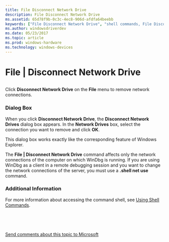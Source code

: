 ```yaml
---
title: File Disconnect Network Drive
description: File Disconnect Network Drive
ms.assetid: 65d78f9b-0c3c-4ec8-906d-afdfa64beebb
keywords: ["File Disconnect Network Drive", "shell commands, File Disconnect Network Drive"]
ms.author: windowsdriverdev
ms.date: 05/23/2017
ms.topic: article
ms.prod: windows-hardware
ms.technology: windows-devices
---
```


# File | Disconnect Network Drive


## <span id="ddk_file_disconnect_network_drive_dbg"></span><span id="DDK_FILE_DISCONNECT_NETWORK_DRIVE_DBG"></span>


Click **Disconnect Network Drive** on the **File** menu to remove network connections.

### <span id="dialog_box"></span><span id="DIALOG_BOX"></span>Dialog Box

When you click **Disconnect Network Drive**, the **Disconnect Network Drives** dialog box appears. In the **Network Drives** box, select the connection you want to remove and click **OK**.

This dialog box works exactly like the corresponding feature of Windows Explorer.

The **File | Disconnect Network Drive** command affects only the network connections of the computer on which WinDbg is running. If you are using WinDbg as a client in a remote debugging session and you want to change the network connections of the server, you must use a **.shell net use** command.

### <span id="additional_information"></span><span id="ADDITIONAL_INFORMATION"></span>Additional Information

For more information about accessing the command shell, see [Using Shell Commands](using-shell-commands.md).

 

 

[Send comments about this topic to Microsoft](mailto:wsddocfb@microsoft.com?subject=Documentation%20feedback%20[debugger\debugger]:%20File%20|%20Disconnect%20Network%20Drive%20%20RELEASE:%20%285/15/2017%29&body=%0A%0APRIVACY%20STATEMENT%0A%0AWe%20use%20your%20feedback%20to%20improve%20the%20documentation.%20We%20don't%20use%20your%20email%20address%20for%20any%20other%20purpose,%20and%20we'll%20remove%20your%20email%20address%20from%20our%20system%20after%20the%20issue%20that%20you're%20reporting%20is%20fixed.%20While%20we're%20working%20to%20fix%20this%20issue,%20we%20might%20send%20you%20an%20email%20message%20to%20ask%20for%20more%20info.%20Later,%20we%20might%20also%20send%20you%20an%20email%20message%20to%20let%20you%20know%20that%20we've%20addressed%20your%20feedback.%0A%0AFor%20more%20info%20about%20Microsoft's%20privacy%20policy,%20see%20http://privacy.microsoft.com/default.aspx. "Send comments about this topic to Microsoft")




